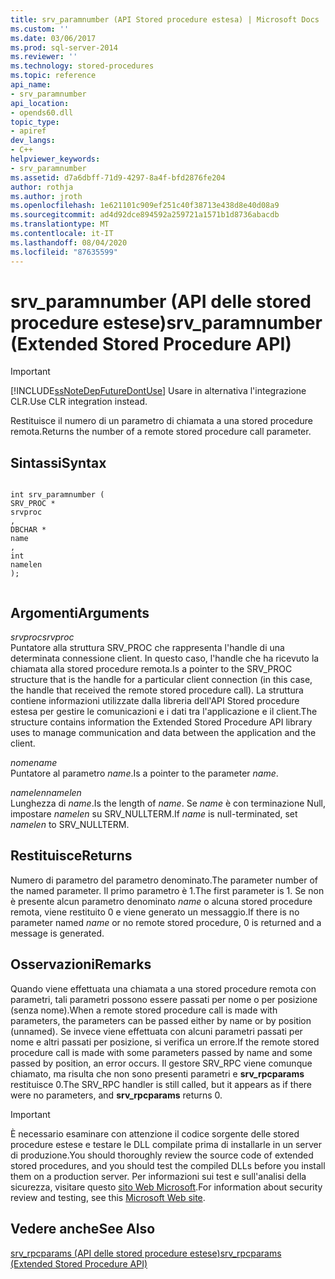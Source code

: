 ```yaml
---
title: srv_paramnumber (API Stored procedure estesa) | Microsoft Docs
ms.custom: ''
ms.date: 03/06/2017
ms.prod: sql-server-2014
ms.reviewer: ''
ms.technology: stored-procedures
ms.topic: reference
api_name:
- srv_paramnumber
api_location:
- opends60.dll
topic_type:
- apiref
dev_langs:
- C++
helpviewer_keywords:
- srv_paramnumber
ms.assetid: d7a6dbff-71d9-4297-8a4f-bfd2876fe204
author: rothja
ms.author: jroth
ms.openlocfilehash: 1e621101c909ef251c40f38713e438d8e40d08a9
ms.sourcegitcommit: ad4d92dce894592a259721a1571b1d8736abacdb
ms.translationtype: MT
ms.contentlocale: it-IT
ms.lasthandoff: 08/04/2020
ms.locfileid: "87635599"
---
```

# <a name="srv_paramnumber-extended-stored-procedure-api"></a><span data-ttu-id="9516f-102">srv_paramnumber (API delle stored procedure estese)</span><span class="sxs-lookup"><span data-stu-id="9516f-102">srv_paramnumber (Extended Stored Procedure API)</span></span>
    
> [!IMPORTANT]  
>  [!INCLUDE[ssNoteDepFutureDontUse](../../includes/ssnotedepfuturedontuse-md.md)] <span data-ttu-id="9516f-103">Usare in alternativa l'integrazione CLR.</span><span class="sxs-lookup"><span data-stu-id="9516f-103">Use CLR integration instead.</span></span>  
  
 <span data-ttu-id="9516f-104">Restituisce il numero di un parametro di chiamata a una stored procedure remota.</span><span class="sxs-lookup"><span data-stu-id="9516f-104">Returns the number of a remote stored procedure call parameter.</span></span>  
  
## <a name="syntax"></a><span data-ttu-id="9516f-105">Sintassi</span><span class="sxs-lookup"><span data-stu-id="9516f-105">Syntax</span></span>  
  
```  
  
int srv_paramnumber (  
SRV_PROC *  
srvproc  
,  
DBCHAR *  
name  
,   
int  
namelen   
);  
  
```  
  
## <a name="arguments"></a><span data-ttu-id="9516f-106">Argomenti</span><span class="sxs-lookup"><span data-stu-id="9516f-106">Arguments</span></span>  
 <span data-ttu-id="9516f-107">*srvproc*</span><span class="sxs-lookup"><span data-stu-id="9516f-107">*srvproc*</span></span>  
 <span data-ttu-id="9516f-108">Puntatore alla struttura SRV_PROC che rappresenta l'handle di una determinata connessione client. In questo caso, l'handle che ha ricevuto la chiamata alla stored procedure remota.</span><span class="sxs-lookup"><span data-stu-id="9516f-108">Is a pointer to the SRV_PROC structure that is the handle for a particular client connection (in this case, the handle that received the remote stored procedure call).</span></span> <span data-ttu-id="9516f-109">La struttura contiene informazioni utilizzate dalla libreria dell'API Stored procedure estesa per gestire le comunicazioni e i dati tra l'applicazione e il client.</span><span class="sxs-lookup"><span data-stu-id="9516f-109">The structure contains information the Extended Stored Procedure API library uses to manage communication and data between the application and the client.</span></span>  
  
 <span data-ttu-id="9516f-110">*nome*</span><span class="sxs-lookup"><span data-stu-id="9516f-110">*name*</span></span>  
 <span data-ttu-id="9516f-111">Puntatore al parametro *name*.</span><span class="sxs-lookup"><span data-stu-id="9516f-111">Is a pointer to the parameter *name*.</span></span>  
  
 <span data-ttu-id="9516f-112">*namelen*</span><span class="sxs-lookup"><span data-stu-id="9516f-112">*namelen*</span></span>  
 <span data-ttu-id="9516f-113">Lunghezza di *name*.</span><span class="sxs-lookup"><span data-stu-id="9516f-113">Is the length of *name*.</span></span> <span data-ttu-id="9516f-114">Se *name* è con terminazione Null, impostare *namelen* su SRV_NULLTERM.</span><span class="sxs-lookup"><span data-stu-id="9516f-114">If *name* is null-terminated, set *namelen* to SRV_NULLTERM.</span></span>  
  
## <a name="returns"></a><span data-ttu-id="9516f-115">Restituisce</span><span class="sxs-lookup"><span data-stu-id="9516f-115">Returns</span></span>  
 <span data-ttu-id="9516f-116">Numero di parametro del parametro denominato.</span><span class="sxs-lookup"><span data-stu-id="9516f-116">The parameter number of the named parameter.</span></span> <span data-ttu-id="9516f-117">Il primo parametro è 1.</span><span class="sxs-lookup"><span data-stu-id="9516f-117">The first parameter is 1.</span></span> <span data-ttu-id="9516f-118">Se non è presente alcun parametro denominato *name* o alcuna stored procedure remota, viene restituito 0 e viene generato un messaggio.</span><span class="sxs-lookup"><span data-stu-id="9516f-118">If there is no parameter named *name* or no remote stored procedure, 0 is returned and a message is generated.</span></span>  
  
## <a name="remarks"></a><span data-ttu-id="9516f-119">Osservazioni</span><span class="sxs-lookup"><span data-stu-id="9516f-119">Remarks</span></span>  
 <span data-ttu-id="9516f-120">Quando viene effettuata una chiamata a una stored procedure remota con parametri, tali parametri possono essere passati per nome o per posizione (senza nome).</span><span class="sxs-lookup"><span data-stu-id="9516f-120">When a remote stored procedure call is made with parameters, the parameters can be passed either by name or by position (unnamed).</span></span> <span data-ttu-id="9516f-121">Se invece viene effettuata con alcuni parametri passati per nome e altri passati per posizione, si verifica un errore.</span><span class="sxs-lookup"><span data-stu-id="9516f-121">If the remote stored procedure call is made with some parameters passed by name and some passed by position, an error occurs.</span></span> <span data-ttu-id="9516f-122">Il gestore SRV_RPC viene comunque chiamato, ma risulta che non sono presenti parametri e **srv_rpcparams** restituisce 0.</span><span class="sxs-lookup"><span data-stu-id="9516f-122">The SRV_RPC handler is still called, but it appears as if there were no parameters, and **srv_rpcparams** returns 0.</span></span>  
  
> [!IMPORTANT]  
>  <span data-ttu-id="9516f-123">È necessario esaminare con attenzione il codice sorgente delle stored procedure estese e testare le DLL compilate prima di installarle in un server di produzione.</span><span class="sxs-lookup"><span data-stu-id="9516f-123">You should thoroughly review the source code of extended stored procedures, and you should test the compiled DLLs before you install them on a production server.</span></span> <span data-ttu-id="9516f-124">Per informazioni sui test e sull'analisi della sicurezza, visitare questo [sito Web Microsoft](https://go.microsoft.com/fwlink/?LinkID=54761&amp;clcid=0x409https://msdn.microsoft.com/security/).</span><span class="sxs-lookup"><span data-stu-id="9516f-124">For information about security review and testing, see this [Microsoft Web site](https://go.microsoft.com/fwlink/?LinkID=54761&amp;clcid=0x409https://msdn.microsoft.com/security/).</span></span>  
  
## <a name="see-also"></a><span data-ttu-id="9516f-125">Vedere anche</span><span class="sxs-lookup"><span data-stu-id="9516f-125">See Also</span></span>  
 [<span data-ttu-id="9516f-126">srv_rpcparams &#40;API delle stored procedure estese&#41;</span><span class="sxs-lookup"><span data-stu-id="9516f-126">srv_rpcparams &#40;Extended Stored Procedure API&#41;</span></span>](srv-rpcparams-extended-stored-procedure-api.md)  
  
  
